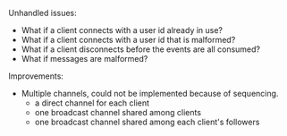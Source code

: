 Unhandled issues:

* What if a client connects with a user id already in use?
* What if a client connects with a user id that is malformed?
* What if a client disconnects before the events are all consumed?
* What if messages are malformed?

Improvements:

* Multiple channels, could not be implemented because of sequencing.
  * a direct channel for each client
  * one broadcast channel shared among clients
  * one broadcast channel shared among each client's followers
